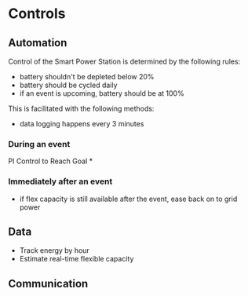 # Controls

## Automation

Control of the Smart Power Station is determined by the following rules:

* battery shouldn't be depleted below 20%
* battery should be cycled daily
* if an event is upcoming, battery should be at 100%
 
This is facilitated with the following methods:
* data logging happens every 3 minutes

### During an event

PI Control to Reach Goal
* 

### Immediately after an event

* if flex capacity is still available after the event, ease back on to grid power

## Data

* Track energy by hour
* Estimate real-time flexible capacity

## Communication